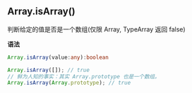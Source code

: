 ## **Array.isArray()**

判断给定的值是否是一个数组(仅限 Array, TypeArray 返回 false)

**语法**

```ts
Array.isArray(value:any):boolean
```

```js
Array.isArray([]); // true
// 鲜为人知的事实：其实 Array.prototype 也是一个数组。
Array.isArray(Array.prototype); // true
```
